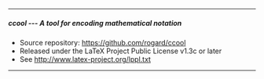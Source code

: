 ----------------------------------------------------------------
##### ccool --- A tool for encoding mathematical notation
- Source repository: https://github.com/rogard/ccool
- Released under the LaTeX Project Public License v1.3c or later
- See http://www.latex-project.org/lppl.txt
----------------------------------------------------------------



